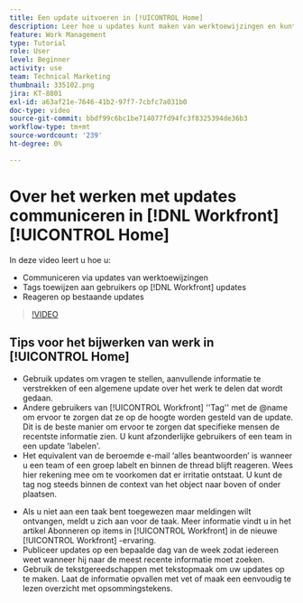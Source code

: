 ```yaml
---
title: Een update uitvoeren in [!UICONTROL Home]
description: Leer hoe u updates kunt maken van werktoewijzingen en kunt reageren op bestaande updates. De gebruikers van de markering  [!DNL Workfront]  in updates zodat worden zij op de hoogte gebracht van de mededeling.
feature: Work Management
type: Tutorial
role: User
level: Beginner
activity: use
team: Technical Marketing
thumbnail: 335102.png
jira: KT-8801
exl-id: a63af21e-7646-41b2-97f7-7cbfc7a031b0
doc-type: video
source-git-commit: bbdf99c6bc1be714077fd94fc3f8325394de36b3
workflow-type: tm+mt
source-wordcount: '239'
ht-degree: 0%

---
```


# Over het werken met updates communiceren in [!DNL Workfront] [!UICONTROL Home]

In deze video leert u hoe u:

* Communiceren via updates van werktoewijzingen
* Tags toewijzen aan gebruikers op [!DNL Workfront] updates
* Reageren op bestaande updates

>[!VIDEO](https://video.tv.adobe.com/v/335102/?quality=12&learn=on&enablevpops=1)

## Tips voor het bijwerken van werk in [!UICONTROL Home]

* Gebruik updates om vragen te stellen, aanvullende informatie te verstrekken of een algemene update over het werk te delen dat wordt gedaan.
* Andere gebruikers van [!UICONTROL Workfront] &#39;&#39;Tag&#39;&#39; met de @name om ervoor te zorgen dat ze op de hoogte worden gesteld van de update. Dit is de beste manier om ervoor te zorgen dat specifieke mensen de recentste informatie zien. U kunt afzonderlijke gebruikers of een team in een update &#39;labelen&#39;.
* Het equivalent van de beroemde e-mail ‘alles beantwoorden’ is wanneer u een team of een groep labelt en binnen de thread blijft reageren. Wees hier rekening mee om te voorkomen dat er irritatie ontstaat. U kunt de tag nog steeds binnen de context van het object naar boven of onder plaatsen.

<!--
paragraph below needs a hyperlink to an article
-->

* Als u niet aan een taak bent toegewezen maar meldingen wilt ontvangen, meldt u zich aan voor de taak. Meer informatie vindt u in het artikel Abonneren op items in [!UICONTROL Workfront] in de nieuwe [!UICONTROL Workfront] -ervaring.
* Publiceer updates op een bepaalde dag van de week zodat iedereen weet wanneer hij naar de meest recente informatie moet zoeken.
* Gebruik de tekstgereedschappen met tekstopmaak om uw updates op te maken. Laat de informatie opvallen met vet of maak een eenvoudig te lezen overzicht met opsommingstekens.

<!--
learn more URLs
-->
